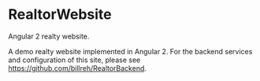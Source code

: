 # RealtorWebsite
Angular 2 realty website.

A demo realty website implemented in Angular 2.  For the backend services and configuration of this site, please see
https://github.com/billreh/RealtorBackend.  
